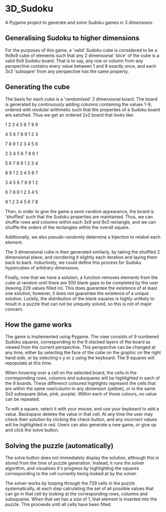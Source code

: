 # 3D_Sudoku
A Pygame project to generate and solve Sudoku games in 3 dimensions.


## Generalising Sudoku to higher dimensions

For the purposes of this game, a 'valid' Sudoku cube is considered to be a 9x9x9 cube of elements such that any 2 dimensional
'slice' of the cube is a valid 9x9 Sudoku board. That is to say, any row or column from any perspective contains every value
between 1 and 9 exactly once, and each 3x3 'subsqare' from any perspective has the same property.

## Generating the cube

The basis for each cube is a 'randomised' 2 dimensional board. The board is generated by continuously adding columns containing
the values 1-9, ordered with modular arithmetic such that the properties of a Sudoku board are satisfied. Thus we get an ordered
2x2 board that looks like:

1 2 3 4 5 6 7 8 9

4 5 6 7 8 9 1 2 3

7 8 9 1 2 3 4 5 6

2 3 4 5 6 7 8 9 1

5 6 7 8 9 1 2 3 4

8 9 1 2 3 4 5 6 7

3 4 5 6 7 8 9 1 2

6 7 8 9 1 2 3 4 5

9 1 2 3 4 5 6 7 8


Then, in order to give the game a semi-random appearance, the board is 'shuffled' such that the Sudoku properties are maintained.
Thus, we can shuffle rows and columns within each 3x9 and 9x3 rectangle, and we can shuffle the orders of the rectangles within
the overall square.

Additionally, we also pseudo-randomly determine a bijection to relabel each element.

The 3 dimensional cube is then generated similarly, by taking the shuffled 2 dimensional plane, and reordering it slightly each
iteration and laying them back to back. Inductively, we could define this process for Sudoku hypercubes of arbitrary dimensions.

Finally, now that we have a solution, a function removes elements from the cube at random until there are 500 blank gaps to be
completed by the user (leaving 229 values filled in). This does guarantee the existence of at least one solution, however, it does
not guarantee the existence of a unique solution. Luckily, the distribution of the blank squares is highly unlikely to result in
a puzzle that can not be uniquely solved, so this is not of major concern.


## How the game works

The game is implemented using Pygame. The view consists of 9 numbered Sudoku squares, corresponding to the 9 stacked layers of 
the board as viewed from the current perspective. This perspective can be changed at any time, either by selecting the face of 
the cube on the graphic on the right hand side, or by selecting x y or z using the keyboard. The 9 squares will repopulate at
this time.

When hovering over a cell on the selected board, the cells in the corresponding rows, columns and subsquares will be highlighted
in each of the 9 boards. These differenct coloured highlights represent the cells that are within the same row/column in any dimension
(yellow), or in the same 3x3 subsquare (blue, pink, purple). Within each of those colours, no value can be repeated.

To edit a square, select it with your mouse, and use your keyboard to add a value. Backspace deletes the value in that cell. At any
time the user may check their solution by clicking the check button, and any incorrect values will be highlighted in red. Users
can also generate a new game, or give up and click the solve button.


## Solving the puzzle (automatically)

The solve button does not immediately display the solution, although this is stored from the time of puzzle generation. Instead, it
runs the solver algorithm, and visualises it's progress by highlighting the squares corresponding to the cell currently being looked
at by the solver.

The solver works by looping through the 729 cells in the puzzle systematically, at each step calculating the set of all possible values
that can go in that cell by looking at the corresponding rows, columns and subsquares. When that set has a size of 1, that element is
inserted into the puzzle. This proceeds until all cells have been filled.
